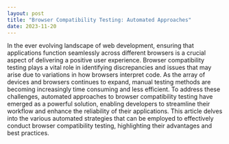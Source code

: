 ```yaml
---
layout: post
title: "Browser Compatibility Testing: Automated Approaches"
date: 2023-11-20
---
```


In the ever evolving landscape of web development, ensuring that applications function seamlessly across different browsers is a crucial aspect of delivering a positive user experience. Browser compatibility testing plays a vital role in identifying discrepancies and issues that may arise due to variations in how browsers interpret code. As the array of devices and browsers continues to expand, manual testing methods are becoming increasingly time consuming and less efficient. To address these challenges, automated approaches to browser compatibility testing have emerged as a powerful solution, enabling developers to streamline their workflow and enhance the reliability of their applications. This article delves into the various automated strategies that can be employed to effectively conduct browser compatibility testing, highlighting their advantages and best practices.

